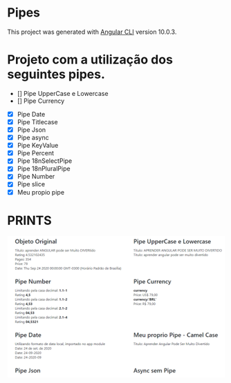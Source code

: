 # Pipes

This project was generated with [Angular CLI](https://github.com/angular/angular-cli) version 10.0.3.

# Projeto com a utilização dos seguintes pipes.

- [] Pipe UpperCase e Lowercase
- [] Pipe Currency
- [x] Pipe Date
- [x] Pipe Titlecase
- [x] Pipe Json
- [x] Pipe async
- [x] Pipe KeyValue
- [x] Pipe Percent
- [x] Pipe 18nSelectPipe
- [x] Pipe 18nPluralPipe
- [x] Pipe Number
- [x] Pipe slice
- [x] Meu propio pipe

# PRINTS 

![](../images/01.png)

